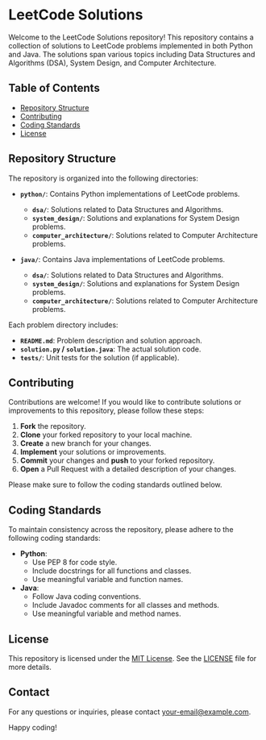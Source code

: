 # LeetCode Solutions

Welcome to the LeetCode Solutions repository! This repository contains a collection of solutions to LeetCode problems implemented in both Python and Java. The solutions span various topics including Data Structures and Algorithms (DSA), System Design, and Computer Architecture.

## Table of Contents

- [Repository Structure](#repository-structure)
- [Contributing](#contributing)
- [Coding Standards](#coding-standards)
- [License](#license)

## Repository Structure

The repository is organized into the following directories:

- **`python/`**: Contains Python implementations of LeetCode problems.
  - **`dsa/`**: Solutions related to Data Structures and Algorithms.
  - **`system_design/`**: Solutions and explanations for System Design problems.
  - **`computer_architecture/`**: Solutions related to Computer Architecture problems.

- **`java/`**: Contains Java implementations of LeetCode problems.
  - **`dsa/`**: Solutions related to Data Structures and Algorithms.
  - **`system_design/`**: Solutions and explanations for System Design problems.
  - **`computer_architecture/`**: Solutions related to Computer Architecture problems.

Each problem directory includes:
- **`README.md`**: Problem description and solution approach.
- **`solution.py` / `solution.java`**: The actual solution code.
- **`tests/`**: Unit tests for the solution (if applicable).

## Contributing

Contributions are welcome! If you would like to contribute solutions or improvements to this repository, please follow these steps:
1. **Fork** the repository.
2. **Clone** your forked repository to your local machine.
3. **Create** a new branch for your changes.
4. **Implement** your solutions or improvements.
5. **Commit** your changes and **push** to your forked repository.
6. **Open** a Pull Request with a detailed description of your changes.

Please make sure to follow the coding standards outlined below.

## Coding Standards

To maintain consistency across the repository, please adhere to the following coding standards:
- **Python**:
  - Use PEP 8 for code style.
  - Include docstrings for all functions and classes.
  - Use meaningful variable and function names.
- **Java**:
  - Follow Java coding conventions.
  - Include Javadoc comments for all classes and methods.
  - Use meaningful variable and method names.

## License

This repository is licensed under the [MIT License](LICENSE). See the [LICENSE](LICENSE) file for more details.

## Contact

For any questions or inquiries, please contact [your-email@example.com](mailto:your-email@example.com).

Happy coding!

